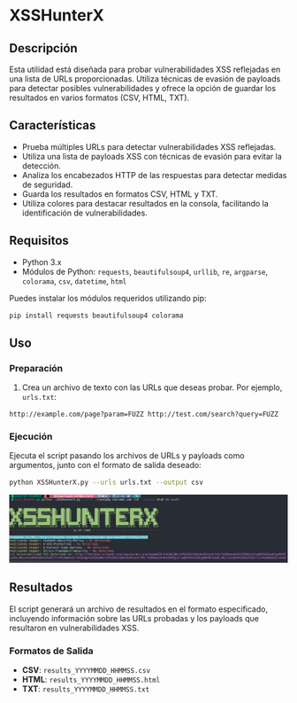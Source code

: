 # XSSHunterX

## Descripción

Esta utilidad está diseñada para probar vulnerabilidades XSS reflejadas en una lista de URLs proporcionadas. Utiliza técnicas de evasión de payloads para detectar posibles vulnerabilidades y ofrece la opción de guardar los resultados en varios formatos (CSV, HTML, TXT).

## Características

- Prueba múltiples URLs para detectar vulnerabilidades XSS reflejadas.
- Utiliza una lista de payloads XSS con técnicas de evasión para evitar la detección.
- Analiza los encabezados HTTP de las respuestas para detectar medidas de seguridad.
- Guarda los resultados en formatos CSV, HTML y TXT.
- Utiliza colores para destacar resultados en la consola, facilitando la identificación de vulnerabilidades.

## Requisitos

- Python 3.x
- Módulos de Python: `requests`, `beautifulsoup4`, `urllib`, `re`, `argparse`, `colorama`, `csv`, `datetime`, `html`

Puedes instalar los módulos requeridos utilizando pip:

```bash
pip install requests beautifulsoup4 colorama
```

## Uso

### Preparación

1. Crea un archivo de texto con las URLs que deseas probar. Por ejemplo, `urls.txt`:
```text
http://example.com/page?param=FUZZ http://test.com/search?query=FUZZ
```

### Ejecución

Ejecuta el script pasando los archivos de URLs y payloads como argumentos, junto con el formato de salida deseado:
```bash
python XSSHunterX.py --urls urls.txt --output csv
```
![[Screenshot_1.png]](https://github.com/Mr-r00t11/XSSHunterX/blob/main/img/Screenshot_1.png)

## Resultados

El script generará un archivo de resultados en el formato especificado, incluyendo información sobre las URLs probadas y los payloads que resultaron en vulnerabilidades XSS.

### Formatos de Salida

- **CSV**: `results_YYYYMMDD_HHMMSS.csv`
- **HTML**: `results_YYYYMMDD_HHMMSS.html`
- **TXT**: `results_YYYYMMDD_HHMMSS.txt`

